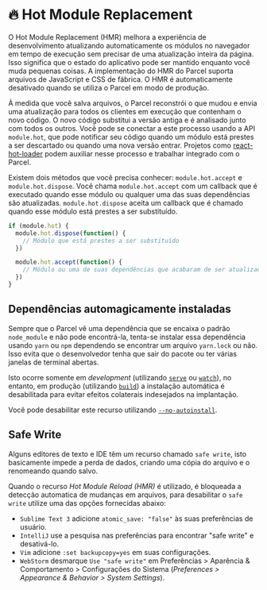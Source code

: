 # 🔥 Hot Module Replacement

O Hot Module Replacement (HMR) melhora a experiência de desenvolvimento atualizando automaticamente os módulos no navegador em tempo de execução sem precisar de uma atualização inteira da página. Isso significa que o estado do aplicativo pode ser mantido enquanto você muda pequenas coisas. A implementação do HMR do Parcel suporta arquivos de JavaScript e CSS de fábrica. O HMR é automaticamente desativado quando se utiliza o Parcel em modo de produção.

À medida que você salva arquivos, o Parcel reconstrói o que mudou e envia uma atualização para todos os clientes em execução que contenham o novo código. O novo código substitui a versão antiga e é analisado junto com todos os outros. Você pode se conectar a este processo usando a API `module.hot`, que pode notificar seu código quando um módulo está prestes a ser descartado ou quando uma nova versão entrar. Projetos como [react-hot-loader](https://github.com/gaearon/react-hot-loader) podem auxiliar nesse processo e trabalhar integrado com o Parcel.

Existem dois métodos que você precisa conhecer: `module.hot.accept` e `module.hot.dispose`. Você chama `module.hot.accept` com um callback que é executado quando esse módulo ou qualquer uma das suas dependências são atualizadas. `module.hot.dispose` aceita um callback que é chamado quando esse módulo está prestes a ser substituído.

```javascript
if (module.hot) {
  module.hot.dispose(function() {
    // Módulo que está prestes a ser substituído
  })

  module.hot.accept(function() {
    // Módulo ou uma de suas dependências que acabaram de ser atualizados
  })
}
```

## Dependências automagicamente instaladas

Sempre que o Parcel vê uma dependência que se encaixa o padrão `node_module` e não pode encontrá-la, tenta-se instalar essa dependência usando `yarn` ou `npm` dependendo se encontrar um arquivo `yarn.lock` ou não. Isso evita que o desenvolvedor tenha que sair do pacote ou ter várias janelas de terminal abertas.

Isto ocorre somente em _development_ (utilizando [`serve`](cli.md#serve) ou [`watch`](cli.md#watch)), no entanto, em produção (utilizando [`build`](cli.md#build)) a instalação automática é desabilitada para evitar efeitos colaterais indesejados na implantação.

Você pode desabilitar este recurso utilizando [`--no-autoinstall`](cli.md#disable-autoinstall).

## Safe Write

Alguns editores de texto e IDE têm um recurso chamado `safe write`, isto basicamente impede a perda de dados, criando uma cópia do arquivo e o renomeando quando salvo.

Quando o recurso _Hot Module Reload (HMR)_ é utilizado, é bloqueada a detecção automatica de mudanças em arquivos, para desabilitar o `safe write` utilize uma das opções fornecidas abaixo:

- `Sublime Text 3` adicione `atomic_save: "false"` às suas preferências de usuário.
- `IntelliJ` use a pesquisa nas preferências para encontrar "safe write" e desativá-lo.
- `Vim` adicione `:set backupcopy=yes` em suas configurações.
- `WebStorm` desmarque `Use "safe write"` em Preferências > Aparência & Comportamento > Configurações do Sistema (_Preferences > Appearance & Behavior > System Settings_).

